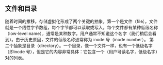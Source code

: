  
## 文件和目录

随着时间的推移，存储虚拟化形成了两个关键的抽象。第一个是文件（file）。文件就是一个线性字节数组，每个字节都可以读取或写入。每个文件都有某种低级名称（low-level name），通常是某种数字。用户通常不知道这个名字（我们稍后会看到）。由于历史原因，文件的低级名称通常称为 inode 号（inode  number）。
第二个抽象是目录（directory）。一个目录，像一个文件一样，也有一个低级名字（即inode 号），但是它的内容非常具体：它包含一个（用户可读名字，低级名字）对的列表。